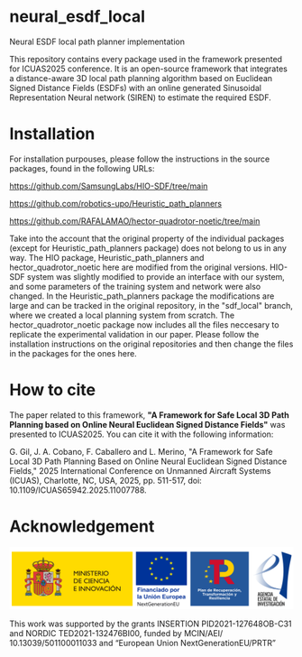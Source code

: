 # neural_esdf_local
Neural ESDF local path planner implementation

This repository contains every package used in the framework presented for ICUAS2025 conference. It is an open-source framework that integrates a distance-aware 3D local path planning algorithm based on Euclidean Signed Distance Fields (ESDFs) with an online generated Sinusoidal Representation Neural network (SIREN) to estimate the required ESDF. 

# **Installation**

For installation purpouses, please follow the instructions in the source packages, found in the following URLs:

https://github.com/SamsungLabs/HIO-SDF/tree/main

https://github.com/robotics-upo/Heuristic_path_planners

https://github.com/RAFALAMAO/hector-quadrotor-noetic/tree/main

Take into the account that the original property of the individual packages (except for Heuristic_path_planners package) does not belong to us in any way. The HIO package, Heuristic_path_planners and hector_quadrotor_noetic here are modified from the original versions. HIO-SDF system was slightly modified to provide an interface with our system, and some parameters of the training system and network were also changed. In the Heuristic_path_planners package the modifications are large and can be tracked in the original repository, in the "sdf_local" branch, where we created a local planning system from scratch. The hector_quadrotor_noetic package now includes all the files neccesary to replicate the experimental validation in our paper. Please follow the installation instructions on the original repositories and then change the files in the packages for the ones here.

# **How to cite**

The paper related to this framework, **"A Framework for Safe Local 3D Path Planning based on Online Neural Euclidean Signed Distance Fields"** was presented to ICUAS2025. You can cite it with the following information:

G. Gil, J. A. Cobano, F. Caballero and L. Merino, "A Framework for Safe Local 3D Path Planning Based on Online Neural Euclidean Signed Distance Fields," 2025 International Conference on Unmanned Aircraft Systems (ICUAS), Charlotte, NC, USA, 2025, pp. 511-517, doi: 10.1109/ICUAS65942.2025.11007788. 

# **Acknowledgement**

![Logo Ministerio de Ciencia e Innovación, Fondos NextGenerationEU, PRTR, Agencia Estatal de Investigación](./acknowledgement_logos.png)

This work was supported by the grants INSERTION PID2021-127648OB-C31 and NORDIC TED2021-132476BI00, funded by MCIN/AEI/ 10.13039/501100011033 and “European Union NextGenerationEU/PRTR”
